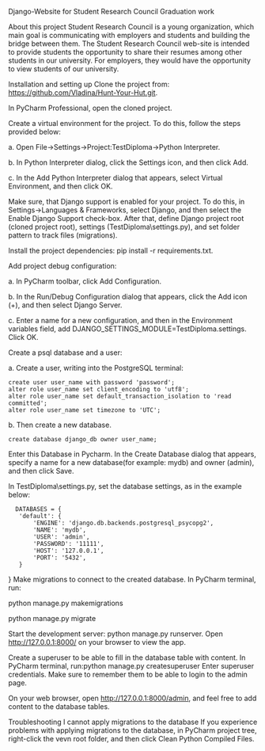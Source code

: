 Django-Website for Student Research Council 
Graduation work

About this project
Student Research Council is a young organization, which main goal is communicating with employers and students and building the bridge between them. The Student Research Council web-site is intended to provide students the opportunity to share their resumes among other students in our university. For employers, they would have the opportunity to view students of our university.


Installation and setting up
Clone the project from: https://github.com/Vladina/Hunt-Your-Hut.git.

In PyCharm Professional, open the cloned project.

Create a virtual environment for the project. To do this, follow the steps provided below:

a. Open File->Settings->Project:TestDiploma->Python Interpreter.

b. In Python Interpreter dialog, click the Settings icon, and then click Add.

c. In the Add Python Interpreter dialog that appears, select Virtual Environment, and then click OK.

Make sure, that Django support is enabled for your project. To do this, in Settings->Languages & Frameworks, select Django, and then select the Enable Django Support check-box. After that, define Django project root (cloned project root), settings (TestDiploma\settings.py), and set folder pattern to track files (migrations).

Install the project dependencies: pip install -r requirements.txt.

Add project debug configuration:

a. In PyCharm toolbar, click Add Configuration.

b. In the Run/Debug Configuration dialog that appears, click the Add icon (+), and then select Django Server.

c. Enter a name for a new configuration, and then in the Environment variables field, add DJANGO_SETTINGS_MODULE=TestDiploma.settings. Click OK.

Create a psql database and a user:

a. Create a user, writing into the PostgreSQL terminal:

    create user user_name with password 'password';
    alter role user_name set client_encoding to 'utf8';
    alter role user_name set default_transaction_isolation to 'read committed';
    alter role user_name set timezone to 'UTC';

b. Then create a new database.

    create database django_db owner user_name;

Enter this Database in Pycharm. In the Create Database dialog that appears, specify a name for a new database(for example: mydb) and owner (admin), and then click Save.

In TestDiploma\settings.py, set the database settings, as in the example below:

      DATABASES = {
       'default': {
           'ENGINE': 'django.db.backends.postgresql_psycopg2',
           'NAME': 'mydb',
           'USER': 'admin',
           'PASSWORD': '11111',
           'HOST': '127.0.0.1',
           'PORT': '5432',
       }
   }
Make migrations to connect to the created database. In PyCharm terminal, run:

python manage.py makemigrations

python manage.py migrate

Start the development server: python manage.py runserver. Open http://127.0.0.1:8000/ on your browser to view the app.

Create a superuser to be able to fill in the database table with content. In PyCharm terminal, run:python manage.py createsuperuser Enter superuser credentials. Make sure to remember them to be able to login to the admin page.

On your web browser, open http://127.0.0.1:8000/admin, and feel free to add content to the database tables.

Troubleshooting
I cannot apply migrations to the database
If you experience problems with applying migrations to the database, in PyCharm project tree, right-click the vevn root folder, and then click Clean Python Compiled Files.